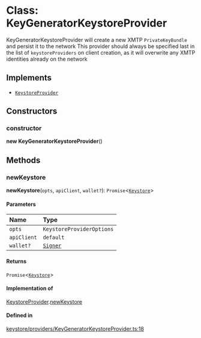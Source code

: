 <!---->
# Class: KeyGeneratorKeystoreProvider

KeyGeneratorKeystoreProvider will create a new XMTP `PrivateKeyBundle` and persist it to the network
This provider should always be specified last in the list of `keystoreProviders` on client creation,
as it will overwrite any XMTP identities already on the network

## Implements

- [`KeystoreProvider`](../interfaces/KeystoreProvider.md)

## Constructors

### constructor

**new KeyGeneratorKeystoreProvider**()

## Methods

### newKeystore

**newKeystore**(`opts`, `apiClient`, `wallet?`): `Promise`<[`Keystore`](../interfaces/Keystore.md)\>

#### Parameters

| Name | Type |
| :------ | :------ |
| `opts` | `KeystoreProviderOptions` |
| `apiClient` | `default` |
| `wallet?` | [`Signer`](../interfaces/Signer.md) |

#### Returns

`Promise`<[`Keystore`](../interfaces/Keystore.md)\>

#### Implementation of

[KeystoreProvider](../interfaces/KeystoreProvider.md).[newKeystore](../interfaces/KeystoreProvider.md#newkeystore)

#### Defined in

[keystore/providers/KeyGeneratorKeystoreProvider.ts:18](https://github.com/xmtp/xmtp-js/blob/ff53c33/src/keystore/providers/KeyGeneratorKeystoreProvider.ts#L18)
